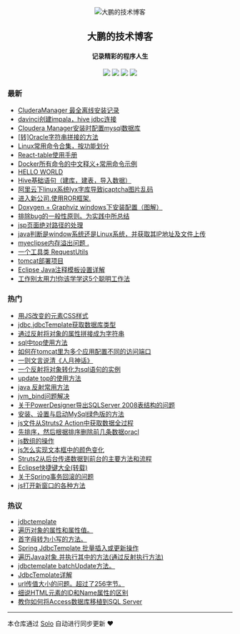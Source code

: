 <p align="center"><img alt="大鹏的技术博客" src="https://img.hacpai.com/avatar/1565780516017_1565850859855.png"></p><h2 align="center">
大鹏的技术博客
</h2>

<h4 align="center">记录精彩的程序人生</h4>
<p align="center"><a title="大鹏的技术博客" target="_blank" href="https://github.com/sq8852161/solo-blog"><img src="https://img.shields.io/github/last-commit/sq8852161/solo-blog.svg?style=flat-square&color=FF9900"></a>
<a title="GitHub repo size in bytes" target="_blank" href="https://github.com/sq8852161/solo-blog"><img src="https://img.shields.io/github/repo-size/sq8852161/solo-blog.svg?style=flat-square"></a>
<a title="Solo Version" target="_blank" href="https://github.com/b3log/solo/releases"><img src="https://img.shields.io/badge/solo-3.6.3-f1e05a.svg?style=flat-square&color=blueviolet"></a>
<a title="Hits" target="_blank" href="https://github.com/b3log/hits"><img src="https://hits.b3log.org/sq8852161/solo-blog.svg"></a></p>

### 最新

* [CluderaManager 最全离线安装记录](http://www.ppaiss.com:8080/articles/2019/08/20/1566283984393.html)
* [davinci创建impala，hive jdbc连接](http://www.ppaiss.com:8080/articles/2019/08/20/1566261724832.html)
* [Cloudera Manager安装时配置mysql数据库](http://www.ppaiss.com:8080/articles/2019/08/20/1566261519103.html)
* [[转]Oracle字符串拼接的方法](http://www.ppaiss.com:8080/articles/2019/08/19/1566182605293.html)
* [Linux常用命令合集，按功能划分](http://www.ppaiss.com:8080/articles/2019/08/17/1566054118774.html)
* [React-table使用手册](http://www.ppaiss.com:8080/react-table1.html)
* [Docker所有命令的中文释义+常用命令示例](http://www.ppaiss.com:8080/articles/2019/08/15/1565851445410.html)
* [HELLO WORLD](http://www.ppaiss.com:8080/hello.html)
* [Hive基础语句（建库，建表，导入数据）](http://www.ppaiss.com:8080/articles/2019/03/08/1566182611401.html)
* [阿里云下linux系统lyx字库导致jcaptcha图片乱码](http://www.ppaiss.com:8080/articles/2018/10/26/1566182609849.html)
* [进入新公司.使用ROR框架.](http://www.ppaiss.com:8080/articles/2017/11/15/1566182600360.html)
* [Doxygen + Graphviz windows下安装配置（图解）](http://www.ppaiss.com:8080/articles/2015/01/09/1566182610469.html)
* [排除bug的一般性原则。为实践中所总结](http://www.ppaiss.com:8080/articles/2014/12/10/1566182608377.html)
* [jsp页面绝对路径的处理](http://www.ppaiss.com:8080/articles/2014/12/10/1566182609178.html)
* [java判断是window系统还是Linux系统，并获取其IP地址及文件上传](http://www.ppaiss.com:8080/articles/2014/11/06/1566182613436.html)
* [myeclipse内存溢出问题 .](http://www.ppaiss.com:8080/articles/2014/09/29/1566182601024.html)
* [一个工具类 RequestUtils](http://www.ppaiss.com:8080/articles/2014/07/21/1566182611044.html)
* [tomcat部署项目](http://www.ppaiss.com:8080/articles/2014/07/19/1566182613838.html)
* [Eclipse Java注释模板设置详解](http://www.ppaiss.com:8080/articles/2014/04/21/1566182614809.html)
* [工作别太用力!你该学学这5个聪明工作法](http://www.ppaiss.com:8080/articles/2014/04/16/1566182614267.html)

### 热门

* [用JS改变的元素CSS样式](http://www.ppaiss.com:8080/articles/2014/04/10/1566182608700.html)
* [jdbc,jdbcTemplate获取数据库类型](http://www.ppaiss.com:8080/articles/2014/04/10/1566182604448.html)
* [通过反射将对象的属性拼接成为字符串](http://www.ppaiss.com:8080/articles/2014/02/22/1566182603064.html)
* [sql中top使用方法](http://www.ppaiss.com:8080/articles/2014/02/23/1566182614053.html)
* [如何在tomcat里为多个应用配置不同的访问端口](http://www.ppaiss.com:8080/articles/2014/04/01/1566182615296.html)
* [一则文言说清《人月神话》](http://www.ppaiss.com:8080/articles/2014/04/16/1566182604800.html)
* [一个反射将对象转化为sql语句的实例](http://www.ppaiss.com:8080/articles/2014/02/20/1566182614483.html)
* [update top的使用方法](http://www.ppaiss.com:8080/articles/2014/03/13/1566182599979.html)
* [java 反射常用方法](http://www.ppaiss.com:8080/articles/2014/02/27/1566182612694.html)
* [jvm_bind问题解决](http://www.ppaiss.com:8080/articles/2014/02/26/1566182612253.html)
* [关于PowerDesigner导出SQLServer 2008表结构的问题](http://www.ppaiss.com:8080/articles/2014/02/10/1566182601629.html)
* [安装、设置与启动MySql绿色版的方法](http://www.ppaiss.com:8080/articles/2014/03/29/1566182603558.html)
* [js文件从Struts2 Action中获取数据全过程](http://www.ppaiss.com:8080/articles/2014/02/10/1566182610778.html)
* [先排序，然后根据排序删除前几条数据oracl](http://www.ppaiss.com:8080/articles/2014/02/23/1566182610191.html)
* [js数组的操作](http://www.ppaiss.com:8080/articles/2014/02/26/1566182602084.html)
* [js怎么实现文本框中的颜色变化](http://www.ppaiss.com:8080/articles/2014/04/01/1566182608918.html)
* [Struts2从后台传递数据到前台的主要方法和流程](http://www.ppaiss.com:8080/articles/2014/02/10/1566182602524.html)
* [Eclipse快捷键大全(转载)](http://www.ppaiss.com:8080/articles/2014/02/24/1566182608101.html)
* [关于Spring事务回滚的问题](http://www.ppaiss.com:8080/articles/2014/04/01/1566182607680.html)
* [js打开新窗口的各种方法](http://www.ppaiss.com:8080/articles/2014/02/10/1566182607308.html)

### 热议

* [jdbctemplate](http://www.ppaiss.com:8080/articles/2014/03/13/1566182609558.html)
* [遍历对象的属性和属性值。](http://www.ppaiss.com:8080/articles/2014/02/19/1566182611921.html)
* [首字母转为小写的方法。](http://www.ppaiss.com:8080/articles/2014/02/20/1566182613090.html)
* [Spring JdbcTemplate 批量插入或更新操作](http://www.ppaiss.com:8080/articles/2014/03/14/1566182604104.html)
* [遍历Java对象,并执行其中的方法(通过反射执行方法)](http://www.ppaiss.com:8080/articles/2014/02/19/1566182604993.html)
* [jdbctemplate batchUpdate方法。](http://www.ppaiss.com:8080/articles/2014/03/14/1566182605734.html)
* [JdbcTemplate详解](http://www.ppaiss.com:8080/articles/2014/03/04/1566182606158.html)
* [url传值大小的问题。超过了256字节。](http://www.ppaiss.com:8080/articles/2014/02/16/1566182606456.html)
* [细说HTML元素的ID和Name属性的区别](http://www.ppaiss.com:8080/articles/2014/02/10/1566182606752.html)
* [教你如何将Access数据库移植到SQL Server](http://www.ppaiss.com:8080/articles/2014/04/01/1566182606992.html)

---

本仓库通过 [Solo](https://github.com/b3log/solo) 自动进行同步更新 ❤️ 